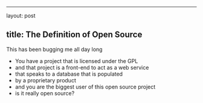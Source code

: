 <hr />

<p>layout: post</p>

<h2>title: The Definition of Open Source</h2>

<p>
This has been bugging me all day long
<ul>
<li>You have a project that is licensed under the GPL</li>
<li>and that project is a front-end to act as a web service</li>
<li>that speaks to a database that is populated</li>
<li>by a proprietary product</li>
<li>and you are the biggest user of this open source project</li>
<li>is it really open source?
</li></ul>
</p>
